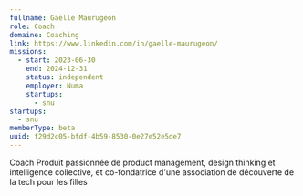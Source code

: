 ```yaml
---
fullname: Gaëlle Maurugeon
role: Coach
domaine: Coaching
link: https://www.linkedin.com/in/gaelle-maurugeon/
missions:
  - start: 2023-06-30
    end: 2024-12-31
    status: independent
    employer: Numa
    startups:
      - snu
startups:
  - snu
memberType: beta
uuid: f29d2c05-bfdf-4b59-8530-0e27e52e5de7
---
```

Coach Produit passionnée de product management, design thinking et intelligence collective, et co-fondatrice d'une association de découverte de la tech pour les filles